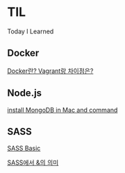 # TIL
Today I Learned

## Docker
[Docker란? Vagrant랑 차이점은?](https://gist.github.com/LeoHeo/fa604b537495dab4faf2f74b0fda4bb0)

## Node.js
[install MongoDB in Mac and command](https://gist.github.com/LeoHeo/2724175ed4d948b934ba905cc2b8dbd4)

## SASS
[SASS Basic](sass/basci.md)

[SASS에서 &의 의미](https://gist.github.com/LeoHeo/3ff687cc17bc22d8bef8b4ccde50a1fb)
